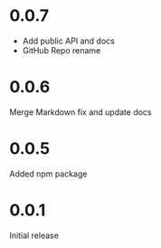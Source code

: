 # 0.0.7

- Add public API and docs
- GitHub Repo rename

# 0.0.6

Merge Markdown fix and update docs

# 0.0.5

Added npm package

# 0.0.1

Initial release
